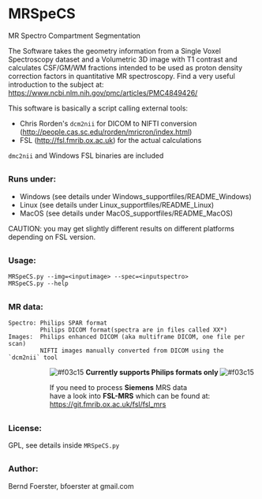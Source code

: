 # MRSpeCS
MR Spectro Compartment Segmentation

The Software takes the geometry information from a Single Voxel 
Spectroscopy dataset and a Volumetric 3D image with T1 contrast
and calculates CSF/GM/WM fractions intended to be used as 
proton density correction factors in quantitative MR spectroscopy.
Find a very useful introduction to the subject at: 
https://www.ncbi.nlm.nih.gov/pmc/articles/PMC4849426/


This software is basically a script calling external tools:
  - Chris Rorden's `dcm2nii` for DICOM to NIFTI conversion
    (http://people.cas.sc.edu/rorden/mricron/index.html)
  - FSL (http://fsl.fmrib.ox.ac.uk) for the actual calculations 

`dmc2nii` and Windows FSL binaries are included

##
### Runs under:
  - Windows (see details under Windows_supportfiles/README_Windows)
  - Linux   (see details under Linux_supportfiles/README_Linux)
  - MacOS   (see details under MacOS_supportfiles/README_MacOS)

CAUTION: you may get slightly different results on different platforms 
depending on FSL version.

##
### Usage:
    MRSpeCS.py --img=<inputimage> --spec=<inputspectro>
    MRSpeCS.py --help

##
### MR data:    
    Spectro: Philips SPAR format
             Philips DICOM format(spectra are in files called XX*)
    Images:  Philips enhanced DICOM (aka multiframe DICOM, one file per scan)
             NIFTI images manually converted from DICOM using the `dcm2nii` tool
&emsp;&emsp;&emsp;&emsp;&emsp;&emsp;![#f03c15](https://placehold.it/15/f03c15/000000?text=+) <b> Currently supports Philips formats only </b> ![#f03c15](https://placehold.it/15/f03c15/000000?text=+)

&emsp;&emsp;&emsp;&emsp;&emsp;&emsp;If you need to process <b>Siemens</b> MRS data<br>
&emsp;&emsp;&emsp;&emsp;&emsp;&emsp;have a look into <b>FSL-MRS</b> which can be found at:<br>
&emsp;&emsp;&emsp;&emsp;&emsp;&emsp;https://git.fmrib.ox.ac.uk/fsl/fsl_mrs

##
### License:
GPL, see details inside `MRSpeCS.py`

##
### Author:
Bernd Foerster, bfoerster at gmail.com
